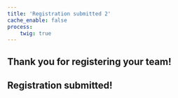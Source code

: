 ```yaml
---
title: 'Registration submitted 2'
cache_enable: false
process:
    twig: true
---
```


## Thank you for registering your team! 
## Registration submitted!